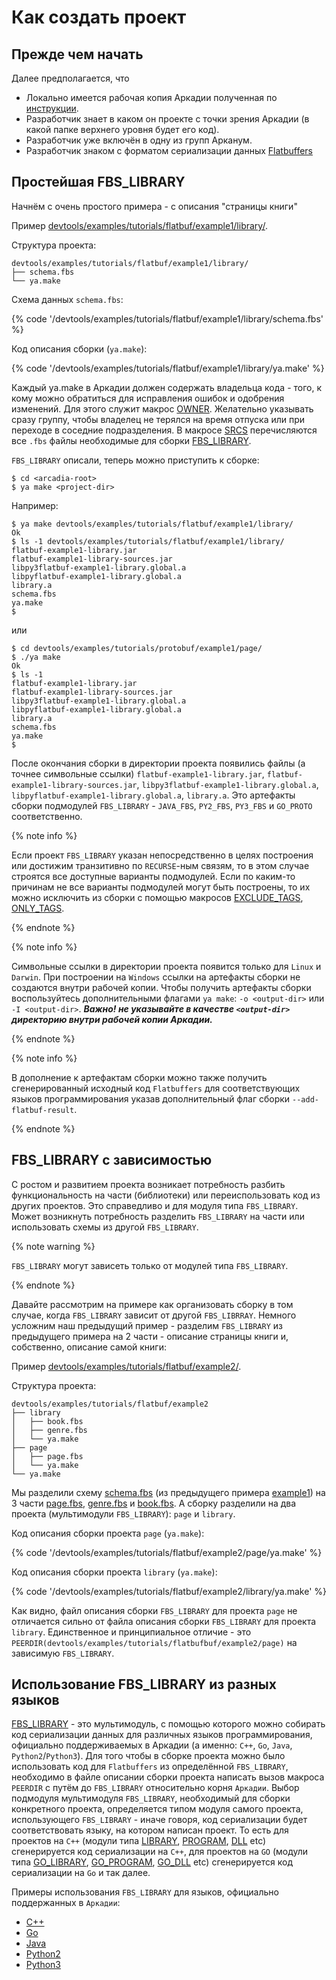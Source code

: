 # Как создать проект

## Прежде чем начать

Далее предполагается, что
- Локально имеется рабочая копия Аркадии полученная по [инструкции](https://docs.yandex-team.ru/devtools/intro/quick-start-guide).
- Разработчик знает в каком он проекте с точки зрения Аркадии (в какой папке верхнего уровня будет его код).
- Разработчик уже включён в одну из групп Арканум.
- Разработчик знаком с форматом сериализации данных [Flatbuffers](https://google.github.io/flatbuffers)

## Простейшая FBS_LIBRARY

Начнём с очень простого примера - с описания "страницы книги"

Пример [devtools/examples/tutorials/flatbuf/example1/library/](https://a.yandex-team.ru/arc/trunk/arcadia/devtools/examples/tutorials/flatbuf/example1/library/).

Структура проекта:
```
devtools/examples/tutorials/flatbuf/example1/library/
├── schema.fbs
└── ya.make
```

Схема данных `schema.fbs`:

{% code '/devtools/examples/tutorials/flatbuf/example1/library/schema.fbs' %}

Код описания сборки (`ya.make`):

{% code '/devtools/examples/tutorials/flatbuf/example1/library/ya.make' %}

Каждый ya.make в Аркадии должен содержать владельца кода - того, к кому можно обратиться для исправления ошибок и одобрения изменений. Для этого служит макрос [OWNER](../manual/common/macros.md#owner). Желательно указывать сразу группу, чтобы владелец не терялся на время отпуска или при переходе в соседние подразделения.
В макросе [SRCS](../manual/flatbuf/macros.md#srcs) перечисляются все `.fbs` файлы необходимые для сборки [FBS_LIBRARY](../manual/flatbuf/modules.md#fbs_library).

`FBS_LIBRARY` описали, теперь можно приступить к сборке:
```
$ cd <arcadia-root>
$ ya make <project-dir>
```

Например:
```
$ ya make devtools/examples/tutorials/flatbuf/example1/library/
Ok
$ ls -1 devtools/examples/tutorials/flatbuf/example1/library/
flatbuf-example1-library.jar
flatbuf-example1-library-sources.jar
libpy3flatbuf-example1-library.global.a
libpyflatbuf-example1-library.global.a
library.a
schema.fbs
ya.make
$
```
или
```
$ cd devtools/examples/tutorials/protobuf/example1/page/
$ ./ya make 
Ok
$ ls -1
flatbuf-example1-library.jar
flatbuf-example1-library-sources.jar
libpy3flatbuf-example1-library.global.a
libpyflatbuf-example1-library.global.a
library.a
schema.fbs
ya.make
$
```

После окончания сборки в директории проекта появились файлы (а точнее символьные ссылки) `flatbuf-example1-library.jar`, `flatbuf-example1-library-sources.jar`, `libpy3flatbuf-example1-library.global.a`, `libpyflatbuf-example1-library.global.a`, `library.a`. Это артефакты cборки подмодулей `FBS_LIBRARY` - `JAVA_FBS`, `PY2_FBS`, `PY3_FBS` и `GO_PROTO` соответственно.

{% note info %}

Если проект `FBS_LIBRARY` указан непосредственно в целях построения или достижим транзитивно по `RECURSE`-ным связям, то в этом случае строятся все доступные варианты подмодулей. Если по каким-то причинам не все варианты подмодулей могут быть построены, то их можно исключить из сборки с помощью макросов [EXCLUDE_TAGS](../manual/flatbuf/macros.md#exclude_tags), [ONLY_TAGS](../manual/flatbuf/macros.md#only_tags). 

{% endnote %}

{% note info %}

Символьные ссылки в директории проекта появится только для `Linux` и `Darwin`. При построении на `Windows` ссылки на артефакты сборки не создаются внутри рабочей копии. Чтобы получить артефакты сборки воспользуйтесь дополнительными флагами `ya make`: `-o <output-dir>` или `-I <output-dir>`. ***Важно! не указывайте в качестве `<output-dir>` директорию внутри рабочей копии Аркадии.***

{% endnote %}


{% note info %}

В дополнение к артефактам сборки можно также получить сгенерированный исходный код `Flatbuffers` для соответствующих языков программирования указав дополнительный флаг сборки `--add-flatbuf-result`.

{% endnote %}

## FBS_LIBRARY c зависимостью
С ростом и развитием проекта возникает потребность разбить функциональность на части (библиотеки) или переиспользовать код из других проектов. Это справедливо и для модуля типа `FBS_LIBRARY`. Может возникнуть потребность разделить `FBS_LIBRARY` на части или использовать схемы из другой `FBS_LIBRARY`.

{% note warning %}

`FBS_LIBRARY` могут зависеть только от модулей типа `FBS_LIBRARY`.

{% endnote %}

Давайте рассмотрим на примере как организовать сборку в том случае, когда `FBS_LIBRARY` зависит от другой `FBS_LIBRRAY`. Немного усложним наш предыдущий пример - разделим `FBS_LIBRARY` из предыдущего примера на 2 части - описание страницы книги и, собственно, описание самой книги:

Пример [devtools/examples/tutorials/flatbuf/example2/](https://a.yandex-team.ru/arc/trunk/arcadia/devtools/examples/tutorials/flatbuf/example2/).

Структура проекта:
```
devtools/examples/tutorials/flatbuf/example2
├── library
│   ├── book.fbs
│   ├── genre.fbs
│   └── ya.make
├── page
│   ├── page.fbs
│   └── ya.make
└── ya.make
```
Мы разделили схему [schema.fbs](https://a.yandex-team.ru/arc/trunk/arcadia/devtools/examples/tutorials/flatbuf/example2/library/schema.fbs) (из предыдущего примера [example1](https://a.yandex-team.ru/arc/trunk/arcadia/devtools/examples/tutorials/flatbuf/example1)) на 3 части [page.fbs](https://a.yandex-team.ru/arc/trunk/arcadia/devtools/examples/tutorials/flatbuf/example2/page/page.fbs), [genre.fbs](https://a.yandex-team.ru/arc/trunk/arcadia/devtools/examples/tutorials/flatbuf/example2/library/genre.fbs) и [book.fbs]((https://a.yandex-team.ru/arc/trunk/arcadia/devtools/examples/tutorials/flatbuf/example2/library/book.fbs)). А сборку разделили на два проекта (мультимодули `FBS_LIBRARY`): `page` и `library`.

Код описания сборки проекта `page` (`ya.make`):

{% code '/devtools/examples/tutorials/flatbuf/example2/page/ya.make' %}

Код описания сборки проекта `library` (`ya.make`):

{% code '/devtools/examples/tutorials/flatbuf/example2/library/ya.make' %}

Как видно, файл описания сборки `FBS_LIBRARY` для проекта `page` не отличается сильно от файла описания сборки `FBS_LIBRARY` для проекта `library`. Единственное и принципиальное отличие - это `PEERDIR(devtools/examples/tutorials/flatbufbuf/example2/page)` на зависимую `FBS_LIBRARY`.

## Использование FBS_LIBRARY из разных языков
[FBS_LIBRARY](../manual/flatbuf/modules.md#fbs_library) - это мультимодуль, с помощью которого можно собирать код сериализации данных для различных языков программирования, официально поддерживаемых в Аркадии (а именно: `C++`, `Go`, `Java`, `Python2`/`Python3`). Для того чтобы в сборке проекта можно было использовать код для `Flatbuffers` из определённой `FBS_LIBRARY`, необходимо в файле описании сборки проекта написать вызов макроса `PEERDIR` с путём до `FBS_LIBRARY` относительно корня `Аркадии`. Выбор подмодуля мультимодуля `FBS_LIBRARY`, необходимый для сборки конкретного проекта, определяется типом модуля самого проекта, использующего `FBS_LIBRARY` - иначе говоря, код сериализации будет соответствовать языку, на котором написан проект. То есть для проектов на `C++` (модули типа [LIBRARY](../manual/cpp/modules.md#library), [PROGRAM](../manual/cpp/modules.md#program), [DLL](../manual/cpp/modules.md#dll) etc) сгенерируется код сериализации на `C++`, для проектов на `GO` (модули типа [GO_LIBRARY](../manual/go/modules.md#go_library), [GO_PROGRAM](../manual/go/modules.md#go_program), [GO_DLL](../manual/go/modules.md#go_dll) etc) сгенерируется код сериализации на `Go` и так далее.

Примеры использования `FBS_LIBRARY` для языков, официально поддержанных в `Аркадии`:
- [C++](https://a.yandex-team.ru/arc/trunk/arcadia/devtools/examples/tutorials/flatbuf/example3/cpp_program)
- [Go](https://a.yandex-team.ru/arc/trunk/arcadia/devtools/examples/tutorials/flatbuf/example3/go_program)
- [Java](https://a.yandex-team.ru/arc/trunk/arcadia/devtools/examples/tutorials/flatbuf/example3/java_program)
- [Python2](https://a.yandex-team.ru/arc/trunk/arcadia/devtools/examples/tutorials/flatbuf/example3/py2_program)
- [Python3](https://a.yandex-team.ru/arc/trunk/arcadia/devtools/examples/tutorials/flatbuf/example3/py3_program)

